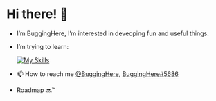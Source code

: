 # Hi there! 👋
- I’m BuggingHere, I’m interested in deveoping fun and useful things.
- I’m trying to learn:

    [![My Skills](https://skillicons.dev/icons?i=js,java&theme=dark)](https://skillicons.dev)
- 📫 How to reach me [@BuggingHere](https://twitter.com/BuggingHere), [BuggingHere#5686](https://discord.com/users/1003239581480665119)

<!---
BuggingHere/BuggingHere is a ✨ special ✨ repository because its `README.md` (this file) appears on your GitHub profile.
You can click the Preview link to take a look at your changes. --->

- Roadmap 🔜™️

